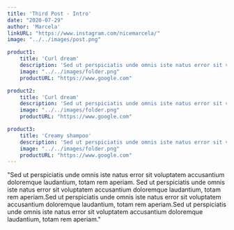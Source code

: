 ```yaml
---
title: 'Third Post - Intro'
date: "2020-07-29"
author: 'Marcela'
linkURL: "https://www.instagram.com/nicemarcela/"
image: "../../images/post.png"

product1: 
    title: 'Curl dream'
    description: 'Sed ut perspiciatis unde omnis iste natus error sit voluptatem accusantium doloremque laudantium, totam rem aperiam.'
    image: "../../images/folder.png"
    productURL: "https://www.google.com"

product2: 
    title: 'Curl dream'
    description: 'Sed ut perspiciatis unde omnis iste natus error sit voluptatem accusantium doloremque laudantium, totam rem aperiam.'
    image: "../../images/folder.png"
    productURL: "https://www.google.com"

product3: 
    title: 'Creamy shampoo'
    description: 'Sed ut perspiciatis unde omnis iste natus error sit voluptatem accusantium doloremque laudantium, totam rem aperiam.'
    image: "../../images/folder.png"
    productURL: "https://www.google.com"
---
```


"Sed ut perspiciatis unde omnis iste natus error sit voluptatem accusantium doloremque laudantium, totam rem aperiam.
Sed ut perspiciatis unde omnis iste natus error sit voluptatem accusantium doloremque laudantium, totam rem aperiam.Sed ut perspiciatis unde omnis iste natus error sit voluptatem accusantium doloremque laudantium, totam rem aperiam.Sed ut perspiciatis unde omnis iste natus error sit voluptatem accusantium doloremque laudantium, totam rem aperiam."